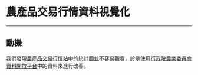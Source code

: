 # 農產品交易行情資料視覺化
----------
動機
---------
我們發現[農產品交易行情站](http://amis.afa.gov.tw/)中的統計圖並不容易觀看，於是使用[行政院農業委員會資料開放平台](http://data.coa.gov.tw/)中的資料來進行改善。